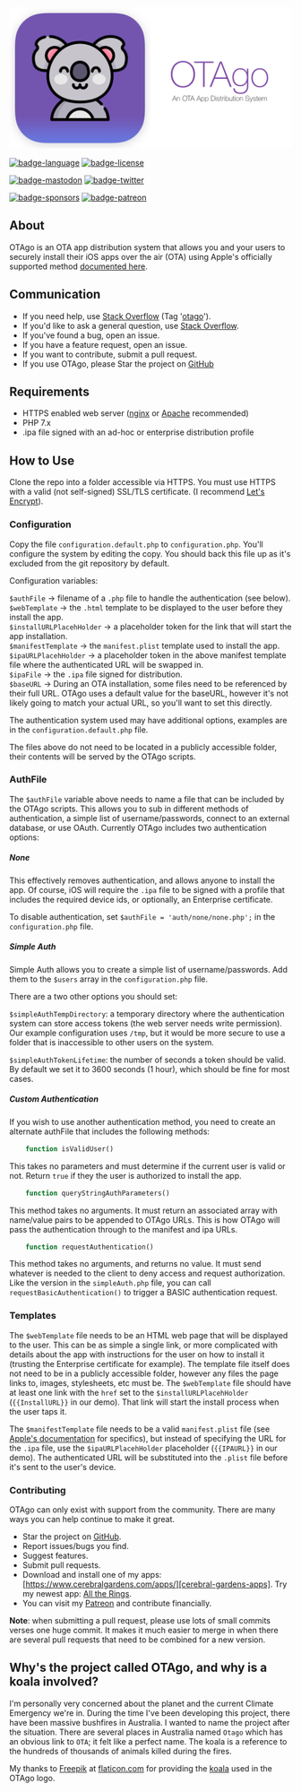 
![OTAgo][otago-logo]

[![badge-language]][php.net]
[![badge-license]][license]

[![badge-mastodon]][mastodon-davewoodx]
[![badge-twitter]][twitter-davewoodx]

[![badge-sponsors]][cerebral-gardens]
[![badge-patreon]][patreon-davewoodx]

## About

OTAgo is an OTA app distribution system that allows you and your users to securely install their iOS apps over the air (OTA) using Apple's officially supported method [documented here](https://support.apple.com/en-ca/guide/deployment-reference-ios/apda0e3426d7/web).

## Communication

* If you need help, use [Stack Overflow][stackoverflow] (Tag '[otago][stackoverflow]').
* If you'd like to ask a general question, use [Stack Overflow][stackoverflow].
* If you've found a bug, open an issue.
* If you have a feature request, open an issue.
* If you want to contribute, submit a pull request.
* If you use OTAgo, please Star the project on [GitHub][github-otago]

## Requirements

* HTTPS enabled web server ([nginx][nginx] or [Apache][apache] recommended)
* PHP 7.x
* .ipa file signed with an ad-hoc or enterprise distribution profile

## How to Use

Clone the repo into a folder accessible via HTTPS. You must use HTTPS with a valid (not self-signed) SSL/TLS certificate. (I recommend [Let's Encrypt][letsencrypt]). 

### Configuration

Copy the file `configuration.default.php` to `configuration.php`. You'll configure the system by editing the copy. You should back this file up as it's excluded from the git repository by default.

Configuration variables:

`$authFile` -> filename of a `.php` file to handle the authentication (see below).  
`$webTemplate` -> the `.html` template to be displayed to the user before they install the app.  
`$installURLPlacehHolder` -> a placeholder token for the link that will start the app installation.  
`$manifestTemplate` -> the `manifest.plist` template used to install the app.  
`$ipaURLPlacehHolder` -> a placeholder token in the above manifest template file where the authenticated URL will be swapped in.  
`$ipaFile` -> the `.ipa` file signed for distribution.  
`$baseURL` -> During an OTA installation, some files need to be referenced by their full URL. OTAgo uses a default value for the baseURL, however it's not likely going to match your actual URL, so you'll want to set this directly.  

The authentication system used may have additional options, examples are in the `configuration.default.php` file.

The files above do not need to be located in a publicly accessible folder, their contents will be served by the OTAgo scripts.

### AuthFile

The `$authFile` variable above needs to name a file that can be included by the OTAgo scripts. This allows you to sub in different methods of authentication, a simple list of username/passwords, connect to an external database, or use OAuth. Currently OTAgo includes two authentication options: 

##### None

This effectively removes authentication, and allows anyone to install the app. Of course, iOS will require the `.ipa` file to be signed with a profile that includes the required device ids, or optionally, an Enterprise certificate.

To disable authentication, set `$authFile = 'auth/none/none.php';` in the `configuration.php` file.

##### Simple Auth

Simple Auth allows you to create a simple list of username/passwords. Add them to the `$users` array in the `configuration.php` file.

There are a two other options you should set:

`$simpleAuthTempDirectory`: a temporary directory where the authentication system can store access tokens (the web server needs write permission). Our example configuration uses `/tmp`, but it would be more secure to use a folder that is inaccessible to other users on the system.  

`$simpleAuthTokenLifetime`: the number of seconds a token should be valid. By default we set it to 3600 seconds (1 hour), which should be fine for most cases.  

##### Custom Authentication

If you wish to use another authentication method, you need to create an alternate authFile that includes the following methods:


```php
	function isValidUser()
```

This takes no parameters and must determine if the current user is valid or not. Return `true` if they the user is authorized to install the app.


```php
	function queryStringAuthParameters()
```

This method takes no arguments. It must return an associated array with name/value pairs to be appended to OTAgo URLs. This is how OTAgo will pass the authentication through to the manifest and ipa URLs.

```php
	function requestAuthentication()
```

This method takes no arguments, and returns no value. It must send whatever is needed to the client to deny access and request authorization. Like the version in the `simpleAuth.php` file, you can call `requestBasicAuthentication()` to trigger a BASIC authentication request.


### Templates

The `$webTemplate` file needs to be an HTML web page that will be displayed to the user. This can be as simple a single link, or more complicated with details about the app with instructions for the user on how to install it (trusting the Enterprise certificate for example). The template file itself does not need to be in a publicly accessible folder, however any files the page links to, images, stylesheets, etc must be. The `$webTemplate` file should have at least one link with the `href` set to the `$installURLPlacehHolder` (`{{InstallURL}}` in our demo). That link will start the install process when the user taps it.

The `$manifestTemplate` file needs to be a valid `manifest.plist` file (see [Apple's documentation](https://support.apple.com/en-ca/guide/deployment-reference-ios/apd11fd167c4/web) for specifics), but instead of specifying the URL for the `.ipa` file, use the `$ipaURLPlacehHolder` placeholder (`{{IPAURL}}` in our demo). The authenticated URL will be substituted into the `.plist` file before it's sent to the user's device.

### Contributing

OTAgo can only exist with support from the community. There are many ways you can help continue to make it great.

* Star the project on [GitHub][github-otago].  
* Report issues/bugs you find.  
* Suggest features.  
* Submit pull requests.  
* Download and install one of my apps: [https://www.cerebralgardens.com/apps/][cerebral-gardens-apps]. Try my newest app: [All the Rings][all-the-rings].  
* You can visit my [Patreon][patreon-davewoodx] and contribute financially.  

**Note**: when submitting a pull request, please use lots of small commits verses one huge commit. It makes it much easier to merge in when there are several pull requests that need to be combined for a new version.

## Why's the project called OTAgo, and why is a koala involved?

I'm personally very concerned about the planet and the current Climate Emergency we're in. During the time I've been developing this project, there have been massive bushfires in Australia. I wanted to name the project after the situation. There are several places in Australia named `Otago` which has an obvious link to `OTA`; it felt like a perfect name. The koala is a reference to the hundreds of thousands of animals killed during the fires.

My thanks to [Freepik](https://www.flaticon.com/authors/freepik) at [flaticon.com](https://www.flaticon.com/) for providing the [koala](https://www.flaticon.com/free-icon/koala_2424348) used in the OTAgo logo.




[otago-logo]: https://github.com/DaveWoodCom/OTAgo/raw/master/logo.png
[php.net]: https://php.net/
[license]: https://github.com/DaveWoodCom/OTAgo/blob/master/LICENSE

[mastodon-davewoodx]: https://mastodon.social/@davewoodx
[twitter-davewoodx]: https://twitter.com/davewoodx

[stackoverflow]: https://stackoverflow.com/questions/tagged/otago

[cerebral-gardens]: https://www.cerebralgardens.com/
[cerebral-gardens-apps]: https://www.cerebralgardens.com/apps/
[all-the-rings]: https://alltherings.fit/?s=GH4
[patreon-davewoodx]: https://www.patreon.com/DaveWoodX

[badge-language]: https://img.shields.io/badge/PHP-7.x-blue.svg?style=flat
[badge-license]: https://img.shields.io/badge/License-BSD%203--Clause-blue.svg?style=flat

[badge-sponsors]: https://img.shields.io/badge/Sponsors-Cerebral%20Gardens-orange.svg?style=flat
[badge-mastodon]: https://img.shields.io/badge/Mastodon-DaveWoodX-606A84.svg?style=flat
[badge-twitter]: https://img.shields.io/twitter/follow/DaveWoodX.svg?style=social
[badge-patreon]: https://img.shields.io/badge/Patreon-DaveWoodX-F96854.svg?style=flat

[github-otago]: https://github.com/DaveWoodCom/OTAgo
[nginx]: https://nginx.org/
[apache]: https://httpd.apache.org/
[letsencrypt]: https://letsencrypt.org/

